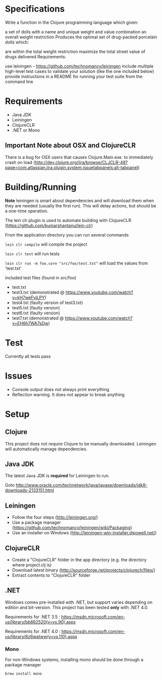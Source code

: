 # Specifications

Write a function in the Clojure programming language which given:

a set of dolls with a name and unique weight and value combination
an overall weight restriction
Produces the optimal set of drug-packed porcelain dolls which:

are within the total weight restriction
maximize the total street value of drugs delivered
Requirements:

use leiningen - https://github.com/technomancy/leiningen
include multiple high-level test cases to validate your solution (like the one included below)
provide instructions in a README for running your test suite from the command line

# Requirements

* Java JDK
* Leiningen
* ClojureCLR
* .NET or Mono

## Important Note about OSX and ClojureCLR
There is a bug for OSX users that causes Clojure.Main.exe. to immediately crash on load (http://dev.clojure.org/jira/browse/CLJCLR-48?page=com.atlassian.jira.plugin.system.issuetabpanels:all-tabpanel)

# Building/Running

__Note__ leiningen is smart about dependencies and will download them when they are needed (usually the first run). This will delay actions, but should be a one-time operation.

The lein clr plugin is used to automate building with ClojureCLR (https://github.com/kumarshantanu/lein-clr)

From the application directory you can run several commands

`lein clr compile` will compile the project

`lein clr test` will run tests

`lein clr run -m foo.core "src/foo/test.txt"` will load the values from 'test.txt'

included test files (found in src/foo)

* test.txt
* test3.txt (demonstrated @ https://www.youtube.com/watch?v=kH7weFvjLPY)
* test4.txt (faulty version of test3.txt)
* test5.txt (faulty version)
* test6.txt (faulty version)
* test7.txt (demonstrated @ https://www.youtube.com/watch?v=EH6h7WA7sDw)

# Test

Currently all tests pass

# Issues

* Console output does not always print everything
* Reflection warning. It does not appear to break anything

# Setup

## Clojure

This project does not require Clojure to be manually downloaded. Leiningen will automatically manage dependencies.

## Java JDK

The latest Java JDK is __required__ for Leiningen to run.

Goto http://www.oracle.com/technetwork/java/javase/downloads/jdk8-downloads-2133151.html

## Leiningen

* Follow the four steps (http://leiningen.org/)
* Use a package manager (https://github.com/technomancy/leiningen/wiki/Packaging)
* Use an installer on Windows (http://leiningen-win-installer.djpowell.net/)

## ClojureCLR

* Create a "ClojureCLR" folder in the app directory (e.g. the directory where project.clj is)
* Download latest binary (http://sourceforge.net/projects/clojureclr/files/)
* Extract contents to "ClojureCLR" folder

## .NET

Windows comes pre-installed with .NET, but support varies depending on edition and bit-version. This project has been tested __only__ with .NET 4.0.

Requirements for .NET 3.5 : https://msdn.microsoft.com/en-us/library/bb882520(v=vs.90).aspx

Requirements for .NET 4.0 : https://msdn.microsoft.com/en-us/library/8z6watww(v=vs.110).aspx

### Mono

For non-Windows systems, installing mono should be done through a package manager

```
brew install mono
```
